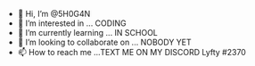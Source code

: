 - 👋 Hi, I’m @5H0G4N
- 👀 I’m interested in ... CODING
- 🌱 I’m currently learning ... IN SCHOOL 
- 💞️ I’m looking to collaborate on ... NOBODY YET
- 📫 How to reach me ...TEXT ME ON MY DISCORD Lyfty #2370

<!---
5H0G4N/5H0G4N is a ✨ special ✨ repository because its `README.md` (this file) appears on your GitHub profile.
You can click the Preview link to take a look at your changes.
--->
